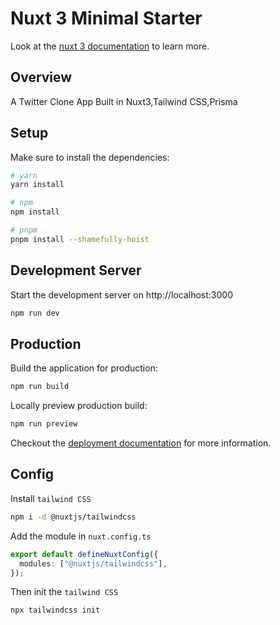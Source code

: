 # Nuxt 3 Minimal Starter

Look at the [nuxt 3 documentation](https://v3.nuxtjs.org) to learn more.

## Overview

A Twitter Clone App Built in Nuxt3,Tailwind CSS,Prisma

## Setup

Make sure to install the dependencies:

```bash
# yarn
yarn install

# npm
npm install

# pnpm
pnpm install --shamefully-hoist
```

## Development Server

Start the development server on http://localhost:3000

```bash
npm run dev
```

## Production

Build the application for production:

```bash
npm run build
```

Locally preview production build:

```bash
npm run preview
```

Checkout the [deployment documentation](https://v3.nuxtjs.org/guide/deploy/presets) for more information.

## Config

Install `tailwind CSS`

```bash
npm i -d @nuxtjs/tailwindcss
```

Add the module in `nuxt.config.ts`

```ts
export default defineNuxtConfig({
  modules: ["@nuxtjs/tailwindcss"],
});
```

Then init the `tailwind CSS`

```bash
npx tailwindcss init
```
